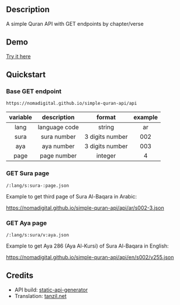 ## Description

A simple Quran API with GET endpoints by chapter/verse

## Demo

[Try it here](https://nomadigital.github.io/simple-quran-api)

## Quickstart

### Base GET endpoint

```
https://nomadigital.github.io/simple-quran-api/api
```

| variable | description   | format          | example |
|:--------:|:-------------:|:---------------:|:-------:|
| lang     | language code | string          | ar      |
| sura     | sura number   | 3 digits number | 002     |
| aya      | aya number    | 3 digits number | 003     |
| page     | page number   | integer         | 4       |

### GET Sura page

```
/:lang/s:sura-:page.json
```

Example to get third page of Sura Al-Baqara in Arabic:

https://nomadigital.github.io/simple-quran-api/api/ar/s002-3.json

### GET Aya page

```
/:lang/s:sura/v:aya.json
```

Example to get Aya 286 (Aya Al-Kursi) of Sura Al-Baqara in English:

https://nomadigital.github.io/simple-quran-api/api/en/s002/v255.json

## Credits

- API build: [static-api-generator](https://github.com/eduardoboucas/static-api-generator)
- Translation: [tanzil.net](http://tanzil.net/docs/)
